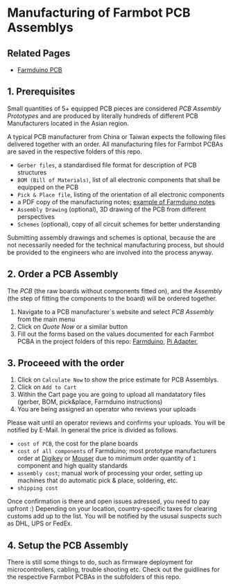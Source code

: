 # Manufacturing of Farmbot PCB Assemblys

## Related Pages
* [Farmduino PCB](/farmduino/readme.md)
## 1. Prerequisites
Small quantities of 5+ equipped PCB pieces are considered *PCB Assembly Prototypes* and are produced by literally hundreds of different PCB Manufacturers located in the Asian region.

A typical PCB manufacturer from China or Taiwan expects the following files delivered together with an order. All manufacturing files for Farmbot PCBAs are saved in the respective folders of this repo.

* `Gerber files`, a standardised file format for description of PCB structures
* `BOM (Bill of Materials)`, list of all electronic components that shall be equipped on the PCB
* `Pick & Place file`, listing of the orientation of all electronic components
* a PDF copy of the manufacturing notes; [example of Farmduino notes](/farmduino/manufacturing-notes/readme.md)
* `Assembly Drawing` (optional), 3D drawing of the PCB from different perspectives
* `Schemes` (optional), copy of all circuit schemes for better understanding

Submitting assembly drawings and schemes is optional, because the are not necessarily needed for the technical manufacturing process, but should be provided to the engineers who are involved into the process anyway.

## 2. Order a PCB Assembly

The *PCB* (the raw boards without components fitted on), and the *Assembly* (the step of fitting the components to the board) will be ordered together.

1. Navigate to a PCB manufacturer`s website and select *PCB Assembly* from the main menu
2. Click on *Quote Now* or a similar button
3. Fill out the forms based on the values documented for each Farmbot PCBA in the project folders of this repo: [Farmduino](/farmduino/order.md), [Pi Adapter](/pi-adapter/order.md), 

## 3. Proceeed with the order

1. Click on `Calculate Now` to show the price estimate for PCB Assemblys.
2. Click on `Add to Cart`
3. Within the Cart page you are going to upload all mandatatory files (gerber, BOM, pick&place, Farmduino instructions)
4. You are being assigned an operator who reviews your uploads

Please wait until an operator reviews and confirms your uploads. You will be notified by E-Mail. In general the price is divided as follows.

* `cost of PCB`, the cost for the plane boards
* `cost of all components` of Farmduino; most prototype manufacturers order at [Digikey](https://www.digikey.com/) or [Mouser](https://mouser.com/) due to minimum order quantity of `1` component and high quality standards
* `assembly cost`; manual work of processing your order, setting up machines that do automatic pick & place, soldering, etc.
* `shipping cost`

Once confirmation is there and open issues adressed, you need to pay upfront :)
Depending on your location, country-specific taxes for clearing customs add up to the list. You will be notified by the ususal suspects such as DHL, UPS or FedEx.

## 4. Setup the PCB Assembly

There is still some things to do, such as firmware deployment for microcontrollers, cabling, trouble shooting etc. Check out the guidlines for the respective Farmbot PCBAs in the subfolders of this repo.